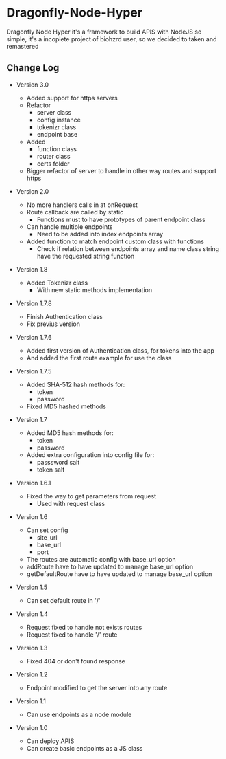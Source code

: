 # Dragonfly-Node-Hyper
 Dragonfly Node Hyper it's a framework to build APIS with NodeJS so simple, it's a incoplete project of biohzrd user, so we decided to taken and remastered


## Change Log

- Version 3.0
	- Added support for https servers
	- Refactor
		- server class
		- config instance
		- tokenizr class
		- endpoint base
	- Added
		- function class
		- router class
		- certs folder
	- Bigger refactor of server to handle in other way routes and support https

- Version 2.0
	- No more handlers calls in at onRequest
	- Route callback are called by static
		- Functions must to have prototypes of parent endpoint class
	- Can handle multiple endpoints
		- Need to be added into index endpoints array
	- Added function to match endpoint custom class with functions
		- Check if relation between endpoints array and name class string have the requested string function

- Version 1.8
	- Added Tokenizr class
		- With new static methods implementation

- Version 1.7.8
	- Finish Authentication class
	- Fix previus version

- Version 1.7.6
	- Added first version of Authentication class, for tokens into the app
	- And added the first route example for use the class

- Version 1.7.5
	- Added SHA-512 hash methods for:
		- token
		- password
	- Fixed MD5 hashed methods

- Version 1.7
	- Added MD5 hash methods for:
		- token
		- password
	- Added extra configuration into config file for:
		- passsword salt
		- token salt

- Version 1.6.1
	- Fixed the way to get parameters from request
		- Used with request class

- Version 1.6
	- Can set config
		- site_url
		- base_url
		- port
	- The routes are automatic config with base_url option
	- addRoute have to have updated to manage base_url option
	- getDefaultRoute have to have updated to manage base_url option

- Version 1.5
	- Can set default route in '/'

- Version 1.4
	- Request fixed to handle not exists routes
	- Request fixed to handle '/' route

- Version 1.3
	- Fixed 404 or don't found response

- Version 1.2
	- Endpoint modified to get the server into any route

- Version 1.1
	- Can use endpoints as a node module

- Version 1.0
	- Can deploy APIS
	- Can create basic endpoints as a JS class